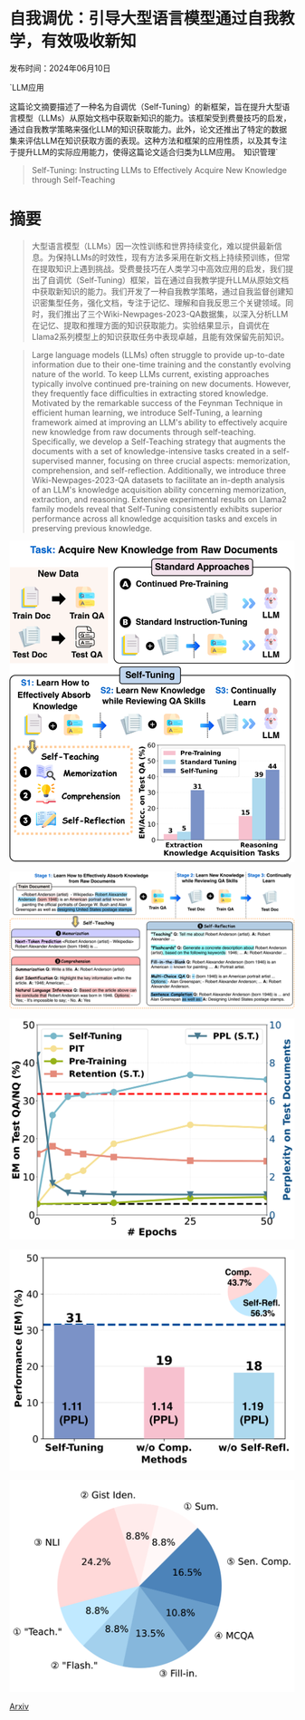 # 自我调优：引导大型语言模型通过自我教学，有效吸收新知

发布时间：2024年06月10日

`LLM应用

这篇论文摘要描述了一种名为自调优（Self-Tuning）的新框架，旨在提升大型语言模型（LLMs）从原始文档中获取新知识的能力。该框架受到费曼技巧的启发，通过自我教学策略来强化LLM的知识获取能力。此外，论文还推出了特定的数据集来评估LLM在知识获取方面的表现。这种方法和框架的应用性质，以及其专注于提升LLM的实际应用能力，使得这篇论文适合归类为LLM应用。` `知识管理`

> Self-Tuning: Instructing LLMs to Effectively Acquire New Knowledge through Self-Teaching

# 摘要

> 大型语言模型（LLMs）因一次性训练和世界持续变化，难以提供最新信息。为保持LLMs的时效性，现有方法多采用在新文档上持续预训练，但常在提取知识上遇到挑战。受费曼技巧在人类学习中高效应用的启发，我们提出了自调优（Self-Tuning）框架，旨在通过自我教学提升LLM从原始文档中获取新知识的能力。我们开发了一种自我教学策略，通过自我监督创建知识密集型任务，强化文档，专注于记忆、理解和自我反思三个关键领域。同时，我们推出了三个Wiki-Newpages-2023-QA数据集，以深入分析LLM在记忆、提取和推理方面的知识获取能力。实验结果显示，自调优在Llama2系列模型上的知识获取任务中表现卓越，且能有效保留先前知识。

> Large language models (LLMs) often struggle to provide up-to-date information due to their one-time training and the constantly evolving nature of the world. To keep LLMs current, existing approaches typically involve continued pre-training on new documents. However, they frequently face difficulties in extracting stored knowledge. Motivated by the remarkable success of the Feynman Technique in efficient human learning, we introduce Self-Tuning, a learning framework aimed at improving an LLM's ability to effectively acquire new knowledge from raw documents through self-teaching. Specifically, we develop a Self-Teaching strategy that augments the documents with a set of knowledge-intensive tasks created in a self-supervised manner, focusing on three crucial aspects: memorization, comprehension, and self-reflection. Additionally, we introduce three Wiki-Newpages-2023-QA datasets to facilitate an in-depth analysis of an LLM's knowledge acquisition ability concerning memorization, extraction, and reasoning. Extensive experimental results on Llama2 family models reveal that Self-Tuning consistently exhibits superior performance across all knowledge acquisition tasks and excels in preserving previous knowledge.

![自我调优：引导大型语言模型通过自我教学，有效吸收新知](../../../paper_images/2406.06326/intro.png)

![自我调优：引导大型语言模型通过自我教学，有效吸收新知](../../../paper_images/2406.06326/framework_v2.png)

![自我调优：引导大型语言模型通过自我教学，有效吸收新知](../../../paper_images/2406.06326/x1.png)

![自我调优：引导大型语言模型通过自我教学，有效吸收新知](../../../paper_images/2406.06326/ablation_new.png)

![自我调优：引导大型语言模型通过自我教学，有效吸收新知](../../../paper_images/2406.06326/x2.png)

[Arxiv](https://arxiv.org/abs/2406.06326)